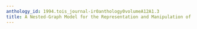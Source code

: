 ```yaml
---
anthology_id: 1994.tois_journal-ir0anthology0volumeA12A1.3
title: A Nested-Graph Model for the Representation and Manipulation of Complex Objects
---
```

